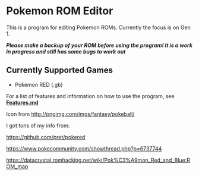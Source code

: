# Pokemon ROM Editor

This is a program for editing Pokemon ROMs. Currently the focus is on Gen 1. 

***Please make a backup of your ROM before using the program! It is a work in progress and still has some bugs to work out***

## Currently Supported Games
* Pokemon RED (.gb)

For a list of features and information on how to use the program, see [**Features.md**](https://github.com/jakefordyce/PokemonROMEditor/blob/master/Features.md)

Icon from http://pngimg.com/imgs/fantasy/pokeball/

I got tons of my info from:

https://github.com/pret/pokered

https://www.pokecommunity.com/showthread.php?p=6737744

https://datacrystal.romhacking.net/wiki/Pok%C3%A9mon_Red_and_Blue:ROM_map
